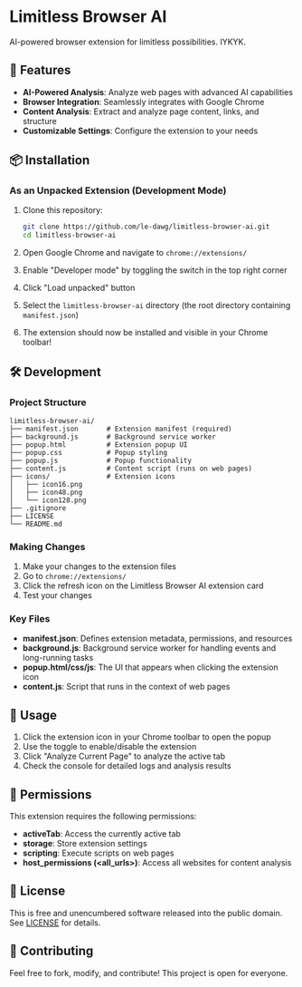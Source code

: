 # Limitless Browser AI

AI-powered browser extension for limitless possibilities. IYKYK.

## 🚀 Features

- **AI-Powered Analysis**: Analyze web pages with advanced AI capabilities
- **Browser Integration**: Seamlessly integrates with Google Chrome
- **Content Analysis**: Extract and analyze page content, links, and structure
- **Customizable Settings**: Configure the extension to your needs

## 📦 Installation

### As an Unpacked Extension (Development Mode)

1. Clone this repository:
   ```bash
   git clone https://github.com/le-dawg/limitless-browser-ai.git
   cd limitless-browser-ai
   ```

2. Open Google Chrome and navigate to `chrome://extensions/`

3. Enable "Developer mode" by toggling the switch in the top right corner

4. Click "Load unpacked" button

5. Select the `limitless-browser-ai` directory (the root directory containing `manifest.json`)

6. The extension should now be installed and visible in your Chrome toolbar!

## 🛠️ Development

### Project Structure

```
limitless-browser-ai/
├── manifest.json       # Extension manifest (required)
├── background.js       # Background service worker
├── popup.html          # Extension popup UI
├── popup.css           # Popup styling
├── popup.js            # Popup functionality
├── content.js          # Content script (runs on web pages)
├── icons/              # Extension icons
│   ├── icon16.png
│   ├── icon48.png
│   └── icon128.png
├── .gitignore
├── LICENSE
└── README.md
```

### Making Changes

1. Make your changes to the extension files
2. Go to `chrome://extensions/`
3. Click the refresh icon on the Limitless Browser AI extension card
4. Test your changes

### Key Files

- **manifest.json**: Defines extension metadata, permissions, and resources
- **background.js**: Background service worker for handling events and long-running tasks
- **popup.html/css/js**: The UI that appears when clicking the extension icon
- **content.js**: Script that runs in the context of web pages

## 🎯 Usage

1. Click the extension icon in your Chrome toolbar to open the popup
2. Use the toggle to enable/disable the extension
3. Click "Analyze Current Page" to analyze the active tab
4. Check the console for detailed logs and analysis results

## 🔧 Permissions

This extension requires the following permissions:

- **activeTab**: Access the currently active tab
- **storage**: Store extension settings
- **scripting**: Execute scripts on web pages
- **host_permissions (<all_urls>)**: Access all websites for content analysis

## 📝 License

This is free and unencumbered software released into the public domain. See [LICENSE](LICENSE) for details.

## 🤝 Contributing

Feel free to fork, modify, and contribute! This project is open for everyone.
